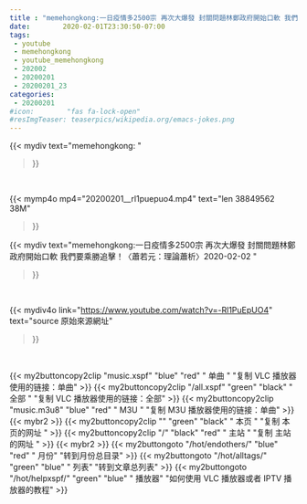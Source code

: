 ```yaml
---
title : "memehongkong:一日疫情多2500宗 再次大爆發 封關問題林鄭政府開始口軟 我們要乘勝追擊！〈蕭若元：理論蕭析〉2020-02-02 "
date:        2020-02-01T23:30:50-07:00
tags:
 - youtube
 - memehongkong
 - youtube_memehongkong
 - 202002
 - 20200201
 - 20200201_23
categories:
 - 20200201
#icon:        "fas fa-lock-open"
#resImgTeaser: teaserpics/wikipedia.org/emacs-jokes.png
---
```


{{< mydiv text="memehongkong: "
>}}
<br>


{{< mymp4o mp4="20200201__rl1puepuo4.mp4"
text="len 38849562    38M"
>}}


{{< mydiv text="memehongkong:一日疫情多2500宗 再次大爆發 封關問題林鄭政府開始口軟 我們要乘勝追擊！〈蕭若元：理論蕭析〉2020-02-02 "
>}}
<br>

{{< mydiv4o link="https://www.youtube.com/watch?v=-Rl1PuEpUO4"
text="source 原始來源網址"
>}}


<br>



{{< my2buttoncopy2clip "music.xspf"        "blue"   "red"    " 单曲 "  "复制 VLC 播放器使用的链接：单曲" >}} {{< my2buttoncopy2clip "/all.xspf"         "green"  "black"  " 全部 "  "复制 VLC 播放器使用的链接：全部" >}} {{< my2buttoncopy2clip "music.m3u8"        "blue"   "red"    " M3U  "    "复制 M3U 播放器使用的链接：单曲" >}} {{< mybr2 >}} {{< my2buttoncopy2clip ""                  "green"  "black"  " 本页 "    "复制 本页的网址 " >}} {{< my2buttoncopy2clip "/"                 "black"  "red"    " 主站 "    "复制 主站的网址 " >}} {{< mybr2 >}} {{< my2buttongoto      "/hot/endothers/"   "blue"   "red"    " 月份"   "转到月份总目录" >}} {{< my2buttongoto      "/hot/alltags/"     "green"  "blue"   " 列表"   "转到文章总列表" >}} {{< my2buttongoto      "/hot/helpxspf/"    "green"  "blue"   " 播放器" "如何使用 VLC 播放器或者 IPTV 播放器的教程" >}} 
